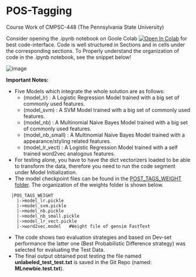 # POS-Tagging
Course Work of CMPSC-448 (The Pennsylvania State University)

Consider opening the .ipynb notebook on Goole Colab  [![Open In Colab](https://colab.research.google.com/assets/colab-badge.svg)](https://colab.research.google.com/github/sabih411/POS-Tagging/blob/main/Mohad_Sabih_CMPSC448_MLnewbie.ipynb) for best code-interface. Code is well structured in Sections and in cells under the corresponding sections. To Properly understand the organization of code in the .ipynb notebook, see the snippet below!

![image](https://github.com/sabih411/POS-Tagging/assets/47940851/c7bd5cf9-c830-43db-8a20-1d9eeed96ba9)

**Important Notes:** 
  * Five Models which integrate the whole solution are as follows:
      * (model_lr)        : A Logistic Regression Model trained with a big set of commonly used features.
      * (model_svm)       : A SVM Model trained with a big set of commonly used features.
      * (model_nb)        : A Multinomial Naive Bayes Model trained with a big set of commonly used features.
      * (model_nb_small)  : A Multinomial Naive Bayes Model trained with a appearance/styling related features.
      * (model_lr_vect)   : A Logistic Regression Model trained with a self trained word2vec analogous features.  
  * For testing alone, you have to have the dict vectorizers loaded to be able to transform the data, therefore you need to run the code segment under Model Initialization.
  * The model checkpoint files can be found in the [POST_TAGS_WEIGHT folder](https://drive.google.com/drive/folders/1a9RY7aDCHKERN2W486lcs5ojQdOhRwzu?usp=sharing). The organization of the weights folder is shown below. 
  ```
    |POS_TAGS_WEIGHT
      |->model_lr.pickle  
      |->model_svm.pickle
      |->model_nb.pickle
      |->model_nb_small.pickle
      |->model_lr_vect.pickle
      |->word2vec.model   #Weight file of gensim FastText
  ```
  * The code shows two evaluation strategies and based on Dev-set performance the  latter one (Best Probabilistic Difference strategy) was selected for evaluating the Test Data.
  * The final output obtained post testing the file named **unlabeled_test_test.txt** is saved in the Git Repo (named: **MLnewbie.test.txt**).

